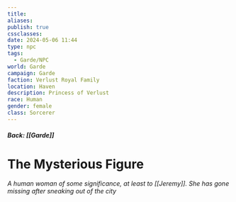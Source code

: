 ```yaml
---
title: 
aliases: 
publish: true
cssclasses: 
date: 2024-05-06 11:44
type: npc
tags:
  - Garde/NPC
world: Garde
campaign: Garde
faction: Verlust Royal Family
location: Haven
description: Princess of Verlust
race: Human
gender: female
class: Sorcerer
---
```

##### Back: [[Garde]]
# The Mysterious Figure

*A human woman of some significance, at least to [[Jeremy]]. She has gone missing after sneaking out of the city*



